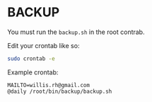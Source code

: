 # BACKUP

You must run the `backup.sh` in the root contrab.

Edit your crontab like so:

```bash
sudo crontab -e
```

Example crontab:

```
MAILTO=willis.rh@gmail.com
@daily /root/bin/backup/backup.sh
```
